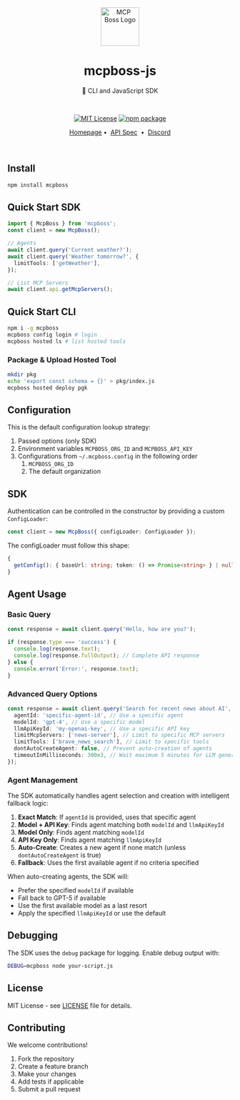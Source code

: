 <div align="center">
  <img alt="MCP Boss Logo" height="86" src="https://mcpboss.mcp-boss.com/favicon-prod.png" width="86">
  <h1 align="center"><b>mcpboss-js</b></h1>
  <p align="center">🚀 CLI and JavaScript SDK</p>
</div>
<br/>

<p align="center">
  <a href="https://opensource.org/license/mit" rel="nofollow"><img src="https://img.shields.io/github/license/hey-api/openapi-ts" alt="MIT License"></a>
  <a href="https://badge.fury.io/js/mcpboss" rel="nofollow"><img src="https://badge.fury.io/js/mcpboss.svg" alt="npm package" /></a>
</p>

<p align="center">
  <a href="https://mcp-boss.com">Homepage</a><span>&nbsp;•&nbsp;</span>
  <a href="https://docs.mcp-boss.com/">API Spec</a>
  <span>&nbsp;•&nbsp;</span>
  <a href="https://discord.gg/6TvjvmSP">Discord</a>
</p>

<br/>

## Install

```bash
npm install mcpboss
```

## Quick Start SDK

```typescript
import { McpBoss } from 'mcpboss';
const client = new McpBoss();

// Agents
await client.query('Current weather?');
await client.query('Weather tomorrow?', {
  limitTools: ['getWeather'],
});

// List MCP Servers
await client.api.getMcpServers();
```

## Quick Start CLI

```bash
npm i -g mcpboss
mcpboss config login # login
mcpboss hosted ls # list hosted tools
```

### Package & Upload Hosted Tool

```bash
mkdir pkg
echo 'export const schema = {}' > pkg/index.js
mcpboss hosted deploy pgk
```

## Configuration

This is the default configuration lookup strategy:

1. Passed options (only SDK)
2. Environment variables `MCPBOSS_ORG_ID` and `MCPBOSS_API_KEY`
3. Configurations from `~/.mcpboss.config` in the following order
   1. `MCPBOSS_ORG_ID`
   2. The default organization

## SDK

Authentication can be controlled in the constructor by providing a custom `ConfigLoader`:

```typescript
const client = new McpBoss({ configLoader: ConfigLoader });
```

The configLoader must follow this shape:

```typescript
{
  getConfig(): { baseUrl: string; token: () => Promise<string> } | null;
}
```

## Agent Usage

### Basic Query

```typescript
const response = await client.query('Hello, how are you?');

if (response.type === 'success') {
  console.log(response.text);
  console.log(response.fullOutput); // Complete API response
} else {
  console.error('Error:', response.text);
}
```

### Advanced Query Options

```typescript
const response = await client.query('Search for recent news about AI', {
  agentId: 'specific-agent-id', // Use a specific agent
  modelId: 'gpt-4', // Use a specific model
  llmApiKeyId: 'my-openai-key', // Use a specific API key
  limitMcpServers: ['news-server'], // Limit to specific MCP servers
  limitTools: ['brave_news_search'], // Limit to specific tools
  dontAutoCreateAgent: false, // Prevent auto-creation of agents
  timeoutInMilliseconds: 300e3, // Wait maximum 5 minutes for LLM generation
});
```

### Agent Management

The SDK automatically handles agent selection and creation with intelligent fallback logic:

1. **Exact Match**: If `agentId` is provided, uses that specific agent
2. **Model + API Key**: Finds agent matching both `modelId` and `llmApiKeyId`
3. **Model Only**: Finds agent matching `modelId`
4. **API Key Only**: Finds agent matching `llmApiKeyId`
5. **Auto-Create**: Creates a new agent if none match (unless `dontAutoCreateAgent` is true)
6. **Fallback**: Uses the first available agent if no criteria specified

When auto-creating agents, the SDK will:

- Prefer the specified `modelId` if available
- Fall back to GPT-5 if available
- Use the first available model as a last resort
- Apply the specified `llmApiKeyId` or use the default

## Debugging

The SDK uses the `debug` package for logging. Enable debug output with:

```bash
DEBUG=mcpboss node your-script.js
```

## License

MIT License - see [LICENSE](LICENSE) file for details.

## Contributing

We welcome contributions!

1. Fork the repository
2. Create a feature branch
3. Make your changes
4. Add tests if applicable
5. Submit a pull request
